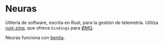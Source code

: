 Neuras
======

Utilería de software, escrita en Rust, para la gestión de telemetría. Utiliza [rust-zmq](https://github.com/erickt/rust-zmq), que ofrece `bindings` para [ØMQ](http://zeromq.org/).

Neuras funciona con [benita](https://github.com/saibatizoku/benita).
